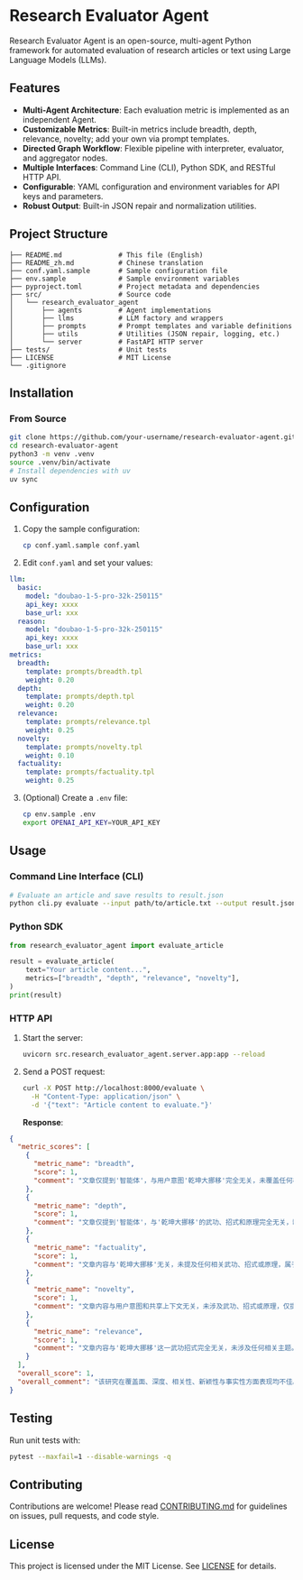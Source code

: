 # Research Evaluator Agent

Research Evaluator Agent is an open-source, multi-agent Python framework for automated evaluation of research articles or text using Large Language Models (LLMs).

## Features

- **Multi-Agent Architecture**: Each evaluation metric is implemented as an independent Agent.
- **Customizable Metrics**: Built-in metrics include breadth, depth, relevance, novelty; add your own via prompt templates.
- **Directed Graph Workflow**: Flexible pipeline with interpreter, evaluator, and aggregator nodes.
- **Multiple Interfaces**: Command Line (CLI), Python SDK, and RESTful HTTP API.
- **Configurable**: YAML configuration and environment variables for API keys and parameters.
- **Robust Output**: Built-in JSON repair and normalization utilities.

## Project Structure

```plain
├── README.md              # This file (English)
├── README_zh.md           # Chinese translation
├── conf.yaml.sample       # Sample configuration file
├── env.sample             # Sample environment variables
├── pyproject.toml         # Project metadata and dependencies
├── src/                   # Source code
│   └── research_evaluator_agent
│       ├── agents         # Agent implementations
│       ├── llms           # LLM factory and wrappers
│       ├── prompts        # Prompt templates and variable definitions
│       ├── utils          # Utilities (JSON repair, logging, etc.)
│       └── server         # FastAPI HTTP server
├── tests/                 # Unit tests
├── LICENSE                # MIT License
└── .gitignore
```

## Installation

### From Source

```bash
git clone https://github.com/your-username/research-evaluator-agent.git
cd research-evaluator-agent
python3 -m venv .venv
source .venv/bin/activate
# Install dependencies with uv
uv sync
```

## Configuration

1. Copy the sample configuration:
   ```bash
   cp conf.yaml.sample conf.yaml
   ```
2. Edit `conf.yaml` and set your values:

```yaml
llm:
  basic:
    model: "doubao-1-5-pro-32k-250115"
    api_key: xxxx
    base_url: xxx
  reason:
    model: "doubao-1-5-pro-32k-250115"
    api_key: xxxx
    base_url: xxx
metrics:
  breadth:
    template: prompts/breadth.tpl
    weight: 0.20
  depth:
    template: prompts/depth.tpl
    weight: 0.20
  relevance:
    template: prompts/relevance.tpl
    weight: 0.25
  novelty:
    template: prompts/novelty.tpl
    weight: 0.10
  factuality:
    template: prompts/factuality.tpl
    weight: 0.25
```

3. (Optional) Create a `.env` file:
   ```bash
   cp env.sample .env
   export OPENAI_API_KEY=YOUR_API_KEY
   ```

## Usage

### Command Line Interface (CLI)

```bash
# Evaluate an article and save results to result.json
python cli.py evaluate --input path/to/article.txt --output result.json
```

### Python SDK

```python
from research_evaluator_agent import evaluate_article

result = evaluate_article(
    text="Your article content...",
    metrics=["breadth", "depth", "relevance", "novelty"],
)
print(result)
```

### HTTP API

1. Start the server:
   ```bash
   uvicorn src.research_evaluator_agent.server.app:app --reload
   ```
2. Send a POST request:
   ```bash
   curl -X POST http://localhost:8000/evaluate \
     -H "Content-Type: application/json" \
     -d '{"text": "Article content to evaluate."}'
   ```
   **Response**:
```json
{
  "metric_scores": [
    {
      "metric_name": "breadth",
      "score": 1,
      "comment": "文章仅提到'智能体'，与用户意图'乾坤大挪移'完全无关，未覆盖任何相关武功、招式或原理的内容。"
    },
    {
      "metric_name": "depth",
      "score": 1,
      "comment": "文章仅提到'智能体'，与'乾坤大挪移'的武功、招式和原理完全无关，缺乏任何相关描述或解释。"
    },
    {
      "metric_name": "factuality",
      "score": 1,
      "comment": "文章内容与'乾坤大挪移'无关，未提及任何相关武功、招式或原理，属于严重偏离主题的错误。"
    },
    {
      "metric_name": "novelty",
      "score": 1,
      "comment": "文章内容与用户意图和共享上下文无关，未涉及武功、招式或原理，仅提到'智能体'，缺乏相关性与新颖性。"
    },
    {
      "metric_name": "relevance",
      "score": 1,
      "comment": "文章内容与'乾坤大挪移'这一武功招式完全无关，未涉及任何相关主题。"
    }
  ],
  "overall_score": 1,
  "overall_comment": "该研究在覆盖面、深度、相关性、新颖性与事实性方面表现均不佳。各方面得分极低，缺乏对研究内容的广泛覆盖和深入探讨，创新性不足且可能存在事实问题。"
}
```

## Testing

Run unit tests with:

```bash
pytest --maxfail=1 --disable-warnings -q
```

## Contributing

Contributions are welcome! Please read [CONTRIBUTING.md](CONTRIBUTING.md) for guidelines on issues, pull requests, and code style.

## License

This project is licensed under the MIT License. See [LICENSE](LICENSE) for details.